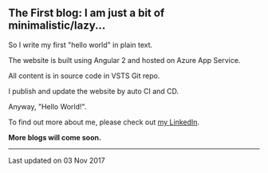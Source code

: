 ## The First blog: I am just a bit of minimalistic/lazy... 




So I write my first "hello world" in plain text. 

The website is built using Angular 2 and hosted on Azure App Service. 

All content is in source code in VSTS Git repo. 

I publish and update the website by auto CI and CD. 

Anyway, "Hello World!". 

To find out more about me, please check out [my LinkedIn](https://www.linkedin.com/in/rex-he/). 

__More blogs will come soon.__


---
<span class="fa fa-clock-o"></span>
    Last updated on 03 Nov 2017

